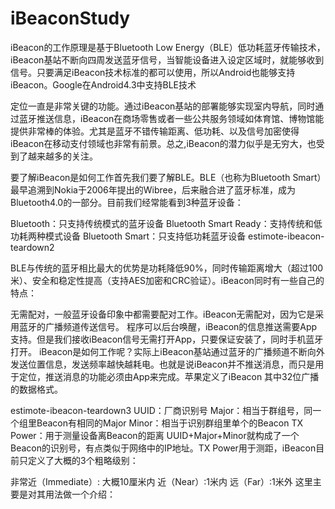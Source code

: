 # iBeaconStudy
iBeacon的工作原理是基于Bluetooth Low Energy（BLE）低功耗蓝牙传输技术，iBeacon基站不断向四周发送蓝牙信号，当智能设备进入设定区域时，就能够收到信号。只要满足iBeacon技术标准的都可以使用，所以Android也能够支持iBeacon。Google在Android4.3中支持BLE技术

定位一直是非常关键的功能。通过iBeacon基站的部署能够实现室内导航，同时通过蓝牙推送信息，iBeacon在商场零售或者一些公共服务领域如体育馆、博物馆能提供非常棒的体验。尤其是蓝牙不错传输距离、低功耗、以及信号加密使得iBeacon在移动支付领域也非常有前景。总之,iBeacon的潜力似乎是无穷大，也受到了越来越多的关注。

要了解iBeacon是如何工作首先我们要了解BLE。BLE（也称为Bluetooth Smart）最早追溯到Nokia于2006年提出的Wibree，后来融合进了蓝牙标准，成为Bluetooth4.0的一部分。目前我们经常能看到3种蓝牙设备：

Bluetooth：只支持传统模式的蓝牙设备
Bluetooth Smart Ready：支持传统和低功耗两种模式设备
Bluetooth Smart：只支持低功耗蓝牙设备
 estimote-ibeacon-teardown2


BLE与传统的蓝牙相比最大的优势是功耗降低90%，同时传输距离增大（超过100米）、安全和稳定性提高（支持AES加密和CRC验证）。iBeacon同时有一些自己的特点：

无需配对，一般蓝牙设备印象中都需要配对工作。iBeacon无需配对，因为它是采用蓝牙的广播频道传送信号。
程序可以后台唤醒，iBeacon的信息推送需要App支持。但是我们接收iBeacon信号无需打开App，只要保证安装了，同时手机蓝牙打开。
iBeacon是如何工作呢？实际上iBeacon基站通过蓝牙的广播频道不断向外发送位置信息，发送频率越快越耗电。也就是说iBeacon并不推送消息，而只是用于定位，推送消息的功能必须由App来完成。苹果定义了iBeacon 其中32位广播的数据格式。

estimote-ibeacon-teardown3
UUID：厂商识别号
Major：相当于群组号，同一个组里Beacon有相同的Major
Minor：相当于识别群组里单个的Beacon
TX Power：用于测量设备离Beacon的距离
UUID+Major+Minor就构成了一个Beacon的识别号，有点类似于网络中的IP地址。TX Power用于测距，iBeacon目前只定义了大概的3个粗略级别：

非常近（Immediate）: 大概10厘米内
近（Near）:1米内
远（Far）:1米外
这里主要是对其用法做一个介绍：
